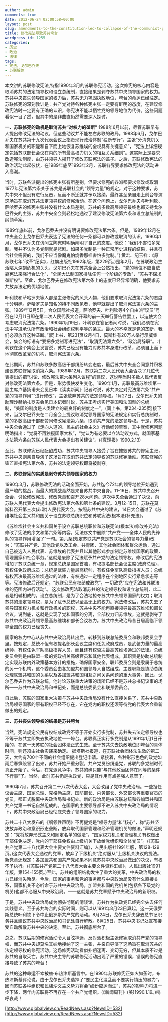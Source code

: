 ```yaml
---
author: admin
comments: true
date: 2012-06-24 02:00:58+00:00
layout: post
slug: amendments-to-the-constitution-led-to-collapse-of-the-communist-party-of-soviet-union
title: 修改宪法导致苏共垮台
wordpress_id: 1255
categories:
- 历史
- 政治
- 法律
tags:
- 宪法，戈尔巴乔夫
- 苏联解体
---
```


本文讲的苏联修改宪法,特指1990年3月的苏联修宪活动。这次修宪的核心内容是取消苏共的法定领导权和设立总统制，直接结果是剥夺苏共中央领导国家的权力。苏共中央丧失领导国家的权力后，苏共无力巩固执政地位，垮台的命运已经注定。苏联修宪的深刻教训是：共产党对待各种修宪主张一定要有鲜明的态度，在建议修改宪法时一定要有正确的认识，修宪决不能以牺牲党的领导地位为代价。这些问题看似一目了然，但其中的是非曲直仍然需要深入探讨。
<!-- more -->

**一、苏联修宪的动机是取消苏共“对权力的垄断”**
1988年6月以前，尽管苏联早有人提出修改宪法的动议，但这些动议并不能左右苏联的政局。1988年6月，戈尔巴乔夫在苏共第十九次代表会议上指责现行政治体制“独断专行”，主张“分清党机关和国家机关的职能和自下而上地恢复苏维埃的全权具有关键意义”，“宪法上详细规定包括苏联部长会议在内的所有最高权力机关的相互关系细则”。这实际上是要求改造宪法制度，由苏共领导人揭开了修改苏联宪法的盖子。之后，苏联修改宪法的政治活动此起彼伏，在1989年底至1993年2月，苏联各界要求修改宪法的活动进入高潮。

当时，苏联各派提出的修宪主张有所差别，但要求修宪的各派都要求修改或取消1977年宪法第六条关于苏共是苏联社会的“领导力量”的规定。对于这种要求，苏共中央不但没有进行反击，反而不断迁就并予以接纳，最终甚至亲自走上前台导演这场旨在取消苏共法定领导权的修宪活动。在这个问题上，戈尔巴乔夫与叶利钦、萨哈罗夫的修宪主张并没有什么本质差别，苏共的多数高层领导最终也都支持戈尔巴乔夫的主张，苏共中央全会则轻松地通过了建议修改宪法第六条和设立总统制的纲领草案。

1989年底以前，戈尔巴乔夫并没有明说要修改宪法第六条。但是，1989年12月在中央全会上戈尔巴乔夫表达了宪法的任何一条都可以修改或取消的认识。1990年1月，戈尔巴乔夫在访问立陶宛时明确阐明了自己的态度。他说：“我们不害怕多党制。我并不认为多党制就是悲剧。如果多党制是一种正常历史进程的结果，并且符合社会需要的，我们不应当像魔鬼怕烧香那样害怕多党制。”( 黄宏、纪玉祥：《原苏联七年“改革”纪实》，红旗出版社1992年版，第229页。)是年2月，在苏联政治生活陷入深刻危机的关头，戈尔巴乔夫在苏共全会上公然指出，“党的地位不应当依靠宪法来强行合法化”，“全民大法制国家排除任何一个阶级的专政”，“苏共不谋求垄断权”。至此，戈尔巴乔夫在修改宪法第六条上的态度已经异常明确，他要求苏共放弃法定的优越地位。

叶利钦和萨哈罗夫等人都是主张修宪的风头人物，他们要求取消宪法第六条的态度十分明确。萨哈罗夫是知名的持不同政见者，他早就提出了取消宪法第六条的主张。1989年12月5日，合众国际社报道，萨哈罗夫、叶利钦等4个自由派“议员”号召在12月11日即在第二次人民代表大会开幕的前一天举行警告性罢工，以迫使大会考虑取消宪法第六条。1990年1月19日，叶利钦在答记者问时说，“我们必须在宪法中写进承认所有政治和社会组织权利平等的条文。最大的不幸就是党的垄断，我们必须放弃这种垄断。”(同上书，第231页)2月4日，莫斯科有20万人举行示威集会，集会的标语有“要把多党制写进宪法”，“取消宪法第六条”，“政治局辞职”。叶利钦在这个集会上发言说，苏共已经没有能力对苏共本身进行改革，必须自上而下地彻底改革党的机构，取消宪法第六条。

在此期间，苏共和苏联多数高级干部纷纷转变态度，最后苏共中央全会同意并积极建议苏联修宪取消第六条。1989年12月，苏联第二次人民代表大会否决了几位代表提出的把“讨论、修改宪法第六条列入议程”的建议，这说明当时多数人民代表反对修改宪法第六条。但是，形势很快发生变化。1990年1月，苏联最高苏维埃第一副主席卢基扬诺夫会见日本《读卖新闻》记者时说，苏共决定对宪法第六条“共产党的领导作用”“进行修改”，主张放弃苏共的法定领导权。1月27日，戈尔巴乔夫的助理沙赫纳扎罗夫会见日本记者时说，苏共正考虑实行美国和法国型的总统制，“美国的制度是人类建立的最良好的制度之一”。(同上书，第234-235页)接下来，当戈尔巴乔夫在二月全会上提议取消党领导国家的宪法规定和实行总统制时，党的多数高级干部都赞同修改宪法第六条，取消共产党的法定领导权。于是，苏共中央全会通过了《走向人道的、民主的社会主义》行动纲领草案，其中就修宪问题明确指出：“党将不再独揽国家大权”，“党认为有必要以立法动议方式，就国家基本法第六条向苏联人民代表大会提出有关建议”。(《真理报》1990.2.13)

至此，苏联修宪已经酝酿成功，苏共中央领导人接受了旨在摧毁苏共的修宪主张，苏共中央则亲自导演了这场旨在取消苏共法定领导权的苏联修宪活动。苏联修宪的锋芒直指宪法第六条，苏共的法定领导权即将被剥夺。

**二、苏联修宪的实质是剥夺苏共领导国家的权力**

1990年3月，苏联修改宪法的活动全面开始，苏共迄今72年的领导地位开始遇到最严峻的挑战，而最大的挑战竟然是来自苏共中央自身。11-16日，苏共中央召开全会，讨论修改宪法、修改党章和召开28大问题。这次中央全会通过了决议，向苏联人民代表大会提出修改宪法第六条和第七条的建议。3月12-15日，苏联在莫斯科召开第三次(非常)人民代表大会。按照苏共中央的建议，14日大会通过了《苏维埃社会主义共和国关于设立苏联总统职位和苏联宪法(根本法)补充法》。

《苏维埃社会主义共和国关于设立苏联总统职位和苏联宪法(根本法)修改补充法》修改了宪法的序文和第六条等内容。宪法序文中删除“共产党——全体人民的先锋队的领导作用增强了”一句。第六条(规定苏联共产党是苏联社会的领导力量)改为：“苏联共产党、其他政党以及工会、共青团、其他社会团体和群众运动，通过自己被选入人民代表、苏维埃的代表并且以其他形式参加制定苏维埃国家的政策，管理国家和社会事务。”这就是废除了宪法赋予共产党的法定领导权。修改后的宪法增加了苏联总统一章，规定总统是国家首脑，有权提名部长会议主席(政府总理)，有权任免政府成员；总统是武装力量最高统帅，有权任免军队高级指挥人员；总统有权否决最高苏维埃通过的法律，有权通过一定程序在个别地区实行紧急状态等等。宪法修改后还规定，“苏联公民有权结成政党”，一切政党“应在宪法和苏联法律的范围内进行活动”。
这次修改宪法取消苏共的法定领导权和设立总统制，此二者是相辅相成的。设立总统制，是为了合法地掠夺苏共中央领导国家的权力；取消苏共的法定领导权，是为了赋予总统以至高无上的权力。宪法修改后，苏共失去了领导国家权力机关和行政机关的职权，苏共中央不能再直接领导最高苏维埃和部长会议。说到底，这就是实现了党和国家的分离，全部权力归苏维埃，这就是剥夺了苏共中央政治局领导最高苏维埃和部长会议权力。苏共中央政治局昔日居高临下领导全国的权力已经丧失。

国家的权力中心从苏共中央政治局转出后，转移到苏联总统委员会和联邦委员会手里。按规定，总统不但有权提名部长会议主席和任免政府成员，是武装力量的最高统帅，有权任免军队高级指挥人员，而且还有权否决最高苏维埃通过的法律。总统委员会则是由联盟一级的党政机关高级官员和其他代表组成，其职责是协助总统制定实现苏联内外政策基本方针的措施，确保国家安全。联邦委员会则是隶属于总统的另一个机构，这个委员会由各加盟共和国领导人自然组成，主要职能是协助总统处理联盟共和国的关系以及各加盟共和国相互之间关系问题的重大事务。因此，戈尔巴乔夫作为苏联总统，他讨论苏联重大决策的场所已经不是苏共总书记议事的场所——苏共中央政治局和书记处，而是总统委员会和联邦委员会。

自此后，苏联的国家重大决策与苏共中央政治局没有什么直接关系了，苏共中央政治局领导国家的原有职权已经不存在，它在党内的职权还须等待党的代表大会重新做出的规定。

**三、苏共丧失领导权的结果是苏共垮台**

当然，宪法规定公民有权结成政党不等于开始实行多党制，苏共失去法定领导权也不等于苏共立即失去执政地位——垮台。苏联真正实行多党制是从1991年1月1日开始的，在这一天苏联的社会团体法正式生效。至于苏共失去执政地位即垮台的具体时间，则还须由社会实践来确定。
据塔斯社报道，在苏联社会团体法生效的第二天，大约有700个不同的社会组织提出登记申请。紧接着，各种形形色色的政党如雨后春笋般冒了出来，苏共开始严重分裂，共产党员纷纷退党，苏联的多党制时代真正开始了。今后，在党派竞争中，苏共的确只能“与其他政治团体在同等的条件下行事”了。当然，此时苏共仍是执政党，只是其作用有点差强人意罢了。

1990年7月，苏共召开第二十八次代表大会，大会改组了党中央政治局。一些担任议会主席、国家总理、克格勃主席、国防部长、内务部长、外交部长等重要官员的党员，都正式脱离中央政治局和书记处。新的政治局是由苏联总统和各加盟共和国共产党第一书记自然组成的。在国家的主要领导都不进入苏共中央政治局的情况下，苏共中央政治局已经彻底失去了领导国家的权力。

苏共二十八大发布的《纲领性声明》不再提党是“领导力量”和“核心”，称“苏共坚决放弃政治和意识形态垄断，放弃取代国家管理和经济管理机关的做法。”声明还规定：“党将放弃形式主义和圈定名单的做法”，“国家权力机关和管理机关有权做出干部任免决定，党内的干部任免权由上级机关下放给党组织和全体党员”。(《苏联共产党第二十八代表大会主要文件资料汇编》，人民出版社1991年版，第128-129页。)这次代表大会通过的党章，放弃了下级机关“绝对服从”上级机关决议的提法。新党章还规定：各加盟共和国共产党如果不同意苏共中央政治局做出的决议，有权不予执行。(《苏联共产党第二十八代表大会主要文件资料汇编》，人民出版社1991年版，第154-155页。)至此，苏共的组织结构发生了重大的变革，中央政治局的权力已经消失殆尽。今后，国家的事务和党的事务都与中央政治局没有什么直接关系，国家机关不必听命于苏共中央政治局，加盟共和国的党机关(包括各下级党的机关)也都不必服从中央政治局。——这就是苏共党章赋予中央政治局的新职权。

于是，苏共中央政治局成为彻头彻尾的清谈馆。苏共作为执政党已经完全失去任何实践意义。至于苏共垮台的实际时间，则可以从1991年8月23日算起，这一天俄罗斯总统叶利钦下令中止俄罗斯共产党的活动。8月24日，戈尔巴乔夫辞去总书记职务并且建议苏共中央政治局和书记处自行解散。8月25日，苏共中央书记处宣布接受自动解散苏共中央的决定。至此，苏共彻底垮台了。

总之，苏联后期的修宪活动令人目眩神迷，反对派积极主张修宪取消共产党的领导权，而苏共中央却莫名其妙地接纳了这一主张，并亲自导演了这场旨在取消苏共的法定领导权的修宪活动。这场修宪活动看似扑朔迷离、变幻无穷，但其本质不过是苏共的自取灭亡。苏共中央主导的苏联修宪活动出现了严重的错误，错误的修宪直接导致了苏共的垮台！

苏共的这种命运不幸被兹·布热津斯基言中。在1990年苏联修宪正如火如荼时，布热津斯基评论说，由于戈尔巴乔夫选择了“要民主化混乱而不要实行镇压的暴力”，因而苏联各种组织和民族沙文主义势力将会“纷纷应运而生”，苏共的影响力将进一步下降，两年内苏联将不再存在一个共产党组织。(《新闻周刊》(美)1990.1.19。)呜呼哀哉！

[http://www.globalview.cn/ReadNews.asp?NewsID=532](http://www.globalview.cn/ReadNews.asp?NewsID=532)

